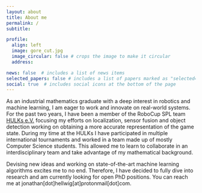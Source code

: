 ```yaml
---
layout: about
title: About me
permalink: /
subtitle: 

profile:
  align: left
  image: gore_cut.jpg
  image_circular: false # crops the image to make it circular
  address: 

news: false  # includes a list of news items
selected_papers: false # includes a list of papers marked as "selected={true}"
social: true  # includes social icons at the bottom of the page
---
```

As an industrial mathematics graduate with a deep interest in robotics and machine learning, I am eager to work and innovate on real-world systems. For the past two years, I have been a member of the RoboCup SPL team [HULKs e.V.](https://hulks.de/) focusing my efforts on localization, sensor fusion and object detection working on obtaining a more accurate representation of the game state. During my time at the HULKs I have participated in multiple international tournaments and worked in a team made up of mostly Computer Science students. This allowed me to learn to collaborate in an interdisciplinary team and take advantage of my mathematical background.

Devising new ideas and working on state-of-the-art machine learning algorithms excites me to no end. Therefore, I have decided to fully dive into research and am currently looking for open PhD positions. You can reach me at jonathan[dot]hellwig[at]protonmail[dot]com.

